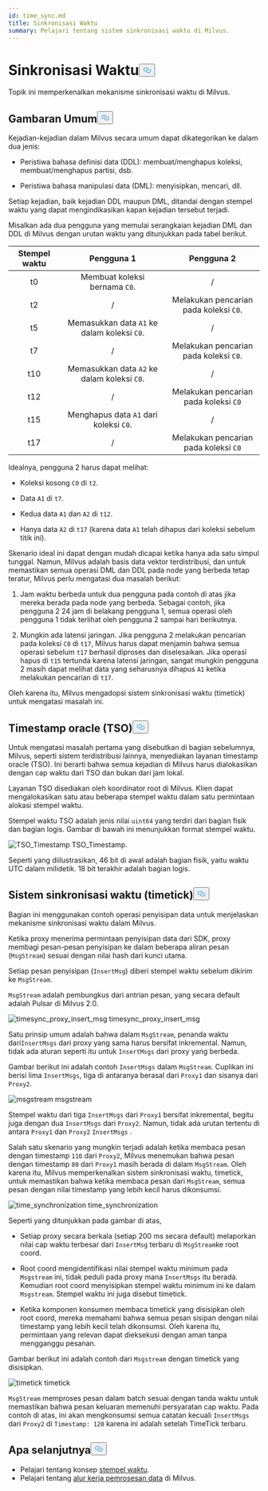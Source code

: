 ```yaml
---
id: time_sync.md
title: Sinkronisasi Waktu
summary: Pelajari tentang sistem sinkronisasi waktu di Milvus.
---
```

<h1 id="Time-Synchronization" class="common-anchor-header">Sinkronisasi Waktu<button data-href="#Time-Synchronization" class="anchor-icon" translate="no">
      <svg translate="no"
        aria-hidden="true"
        focusable="false"
        height="20"
        version="1.1"
        viewBox="0 0 16 16"
        width="16"
      >
        <path
          fill="#0092E4"
          fill-rule="evenodd"
          d="M4 9h1v1H4c-1.5 0-3-1.69-3-3.5S2.55 3 4 3h4c1.45 0 3 1.69 3 3.5 0 1.41-.91 2.72-2 3.25V8.59c.58-.45 1-1.27 1-2.09C10 5.22 8.98 4 8 4H4c-.98 0-2 1.22-2 2.5S3 9 4 9zm9-3h-1v1h1c1 0 2 1.22 2 2.5S13.98 12 13 12H9c-.98 0-2-1.22-2-2.5 0-.83.42-1.64 1-2.09V6.25c-1.09.53-2 1.84-2 3.25C6 11.31 7.55 13 9 13h4c1.45 0 3-1.69 3-3.5S14.5 6 13 6z"
        ></path>
      </svg>
    </button></h1><p>Topik ini memperkenalkan mekanisme sinkronisasi waktu di Milvus.</p>
<h2 id="Overview" class="common-anchor-header">Gambaran Umum<button data-href="#Overview" class="anchor-icon" translate="no">
      <svg translate="no"
        aria-hidden="true"
        focusable="false"
        height="20"
        version="1.1"
        viewBox="0 0 16 16"
        width="16"
      >
        <path
          fill="#0092E4"
          fill-rule="evenodd"
          d="M4 9h1v1H4c-1.5 0-3-1.69-3-3.5S2.55 3 4 3h4c1.45 0 3 1.69 3 3.5 0 1.41-.91 2.72-2 3.25V8.59c.58-.45 1-1.27 1-2.09C10 5.22 8.98 4 8 4H4c-.98 0-2 1.22-2 2.5S3 9 4 9zm9-3h-1v1h1c1 0 2 1.22 2 2.5S13.98 12 13 12H9c-.98 0-2-1.22-2-2.5 0-.83.42-1.64 1-2.09V6.25c-1.09.53-2 1.84-2 3.25C6 11.31 7.55 13 9 13h4c1.45 0 3-1.69 3-3.5S14.5 6 13 6z"
        ></path>
      </svg>
    </button></h2><p>Kejadian-kejadian dalam Milvus secara umum dapat dikategorikan ke dalam dua jenis:</p>
<ul>
<li><p>Peristiwa bahasa definisi data (DDL): membuat/menghapus koleksi, membuat/menghapus partisi, dsb.</p></li>
<li><p>Peristiwa bahasa manipulasi data (DML): menyisipkan, mencari, dll.</p></li>
</ul>
<p>Setiap kejadian, baik kejadian DDL maupun DML, ditandai dengan stempel waktu yang dapat mengindikasikan kapan kejadian tersebut terjadi.</p>
<p>Misalkan ada dua pengguna yang memulai serangkaian kejadian DML dan DDL di Milvus dengan urutan waktu yang ditunjukkan pada tabel berikut.</p>
<table>
<thead>
<tr><th style="text-align:center">Stempel waktu</th><th style="text-align:center">Pengguna 1</th><th style="text-align:center">Pengguna 2</th></tr>
</thead>
<tbody>
<tr><td style="text-align:center">t0</td><td style="text-align:center">Membuat koleksi bernama <code translate="no">C0</code>.</td><td style="text-align:center">/</td></tr>
<tr><td style="text-align:center">t2</td><td style="text-align:center">/</td><td style="text-align:center">Melakukan pencarian pada koleksi <code translate="no">C0</code>.</td></tr>
<tr><td style="text-align:center">t5</td><td style="text-align:center">Memasukkan data <code translate="no">A1</code> ke dalam koleksi <code translate="no">C0</code>.</td><td style="text-align:center">/</td></tr>
<tr><td style="text-align:center">t7</td><td style="text-align:center">/</td><td style="text-align:center">Melakukan pencarian pada koleksi <code translate="no">C0</code>.</td></tr>
<tr><td style="text-align:center">t10</td><td style="text-align:center">Memasukkan data <code translate="no">A2</code> ke dalam koleksi <code translate="no">C0</code>.</td><td style="text-align:center">/</td></tr>
<tr><td style="text-align:center">t12</td><td style="text-align:center">/</td><td style="text-align:center">Melakukan pencarian pada koleksi <code translate="no">C0</code></td></tr>
<tr><td style="text-align:center">t15</td><td style="text-align:center">Menghapus data <code translate="no">A1</code> dari koleksi <code translate="no">C0</code>.</td><td style="text-align:center">/</td></tr>
<tr><td style="text-align:center">t17</td><td style="text-align:center">/</td><td style="text-align:center">Melakukan pencarian pada koleksi <code translate="no">C0</code></td></tr>
</tbody>
</table>
<p>Idealnya, pengguna 2 harus dapat melihat:</p>
<ul>
<li><p>Koleksi kosong <code translate="no">C0</code> di <code translate="no">t2</code>.</p></li>
<li><p>Data <code translate="no">A1</code> di <code translate="no">t7</code>.</p></li>
<li><p>Kedua data <code translate="no">A1</code> dan <code translate="no">A2</code> di <code translate="no">t12</code>.</p></li>
<li><p>Hanya data <code translate="no">A2</code> di <code translate="no">t17</code> (karena data <code translate="no">A1</code> telah dihapus dari koleksi sebelum titik ini).</p></li>
</ul>
<p>Skenario ideal ini dapat dengan mudah dicapai ketika hanya ada satu simpul tunggal. Namun, Milvus adalah basis data vektor terdistribusi, dan untuk memastikan semua operasi DML dan DDL pada node yang berbeda tetap teratur, Milvus perlu mengatasi dua masalah berikut:</p>
<ol>
<li><p>Jam waktu berbeda untuk dua pengguna pada contoh di atas jika mereka berada pada node yang berbeda. Sebagai contoh, jika pengguna 2 24 jam di belakang pengguna 1, semua operasi oleh pengguna 1 tidak terlihat oleh pengguna 2 sampai hari berikutnya.</p></li>
<li><p>Mungkin ada latensi jaringan. Jika pengguna 2 melakukan pencarian pada koleksi <code translate="no">C0</code> di <code translate="no">t17</code>, Milvus harus dapat menjamin bahwa semua operasi sebelum <code translate="no">t17</code> berhasil diproses dan diselesaikan. Jika operasi hapus di <code translate="no">t15</code> tertunda karena latensi jaringan, sangat mungkin pengguna 2 masih dapat melihat data yang seharusnya dihapus <code translate="no">A1</code> ketika melakukan pencarian di <code translate="no">t17</code>.</p></li>
</ol>
<p>Oleh karena itu, Milvus mengadopsi sistem sinkronisasi waktu (timetick) untuk mengatasi masalah ini.</p>
<h2 id="Timestamp-oracle-TSO" class="common-anchor-header">Timestamp oracle (TSO)<button data-href="#Timestamp-oracle-TSO" class="anchor-icon" translate="no">
      <svg translate="no"
        aria-hidden="true"
        focusable="false"
        height="20"
        version="1.1"
        viewBox="0 0 16 16"
        width="16"
      >
        <path
          fill="#0092E4"
          fill-rule="evenodd"
          d="M4 9h1v1H4c-1.5 0-3-1.69-3-3.5S2.55 3 4 3h4c1.45 0 3 1.69 3 3.5 0 1.41-.91 2.72-2 3.25V8.59c.58-.45 1-1.27 1-2.09C10 5.22 8.98 4 8 4H4c-.98 0-2 1.22-2 2.5S3 9 4 9zm9-3h-1v1h1c1 0 2 1.22 2 2.5S13.98 12 13 12H9c-.98 0-2-1.22-2-2.5 0-.83.42-1.64 1-2.09V6.25c-1.09.53-2 1.84-2 3.25C6 11.31 7.55 13 9 13h4c1.45 0 3-1.69 3-3.5S14.5 6 13 6z"
        ></path>
      </svg>
    </button></h2><p>Untuk mengatasi masalah pertama yang disebutkan di bagian sebelumnya, Milvus, seperti sistem terdistribusi lainnya, menyediakan layanan timestamp oracle (TSO). Ini berarti bahwa semua kejadian di Milvus harus dialokasikan dengan cap waktu dari TSO dan bukan dari jam lokal.</p>
<p>Layanan TSO disediakan oleh koordinator root di Milvus. Klien dapat mengalokasikan satu atau beberapa stempel waktu dalam satu permintaan alokasi stempel waktu.</p>
<p>Stempel waktu TSO adalah jenis nilai <code translate="no">uint64</code> yang terdiri dari bagian fisik dan bagian logis. Gambar di bawah ini menunjukkan format stempel waktu.</p>
<p>
  
   <span class="img-wrapper"> <img translate="no" src="/docs/v2.5.x/assets/TSO_Timestamp.png" alt="TSO_Timestamp" class="doc-image" id="tso_timestamp" />
   </span> <span class="img-wrapper"> <span>TSO_Timestamp</span>. </span></p>
<p>Seperti yang diilustrasikan, 46 bit di awal adalah bagian fisik, yaitu waktu UTC dalam milidetik. 18 bit terakhir adalah bagian logis.</p>
<h2 id="Time-synchronization-system-timetick" class="common-anchor-header">Sistem sinkronisasi waktu (timetick)<button data-href="#Time-synchronization-system-timetick" class="anchor-icon" translate="no">
      <svg translate="no"
        aria-hidden="true"
        focusable="false"
        height="20"
        version="1.1"
        viewBox="0 0 16 16"
        width="16"
      >
        <path
          fill="#0092E4"
          fill-rule="evenodd"
          d="M4 9h1v1H4c-1.5 0-3-1.69-3-3.5S2.55 3 4 3h4c1.45 0 3 1.69 3 3.5 0 1.41-.91 2.72-2 3.25V8.59c.58-.45 1-1.27 1-2.09C10 5.22 8.98 4 8 4H4c-.98 0-2 1.22-2 2.5S3 9 4 9zm9-3h-1v1h1c1 0 2 1.22 2 2.5S13.98 12 13 12H9c-.98 0-2-1.22-2-2.5 0-.83.42-1.64 1-2.09V6.25c-1.09.53-2 1.84-2 3.25C6 11.31 7.55 13 9 13h4c1.45 0 3-1.69 3-3.5S14.5 6 13 6z"
        ></path>
      </svg>
    </button></h2><p>Bagian ini menggunakan contoh operasi penyisipan data untuk menjelaskan mekanisme sinkronisasi waktu dalam Milvus.</p>
<p>Ketika proxy menerima permintaan penyisipan data dari SDK, proxy membagi pesan-pesan penyisipan ke dalam beberapa aliran pesan (<code translate="no">MsgStream</code>) sesuai dengan nilai hash dari kunci utama.</p>
<p>Setiap pesan penyisipan (<code translate="no">InsertMsg</code>) diberi stempel waktu sebelum dikirim ke <code translate="no">MsgStream</code>.</p>
<div class="alert note">
  <code translate="no">MsgStream</code> adalah pembungkus dari antrian pesan, yang secara default adalah Pulsar di Milvus 2.0.</div>
<p>
  
   <span class="img-wrapper"> <img translate="no" src="/docs/v2.5.x/assets/timesync_proxy_insert_msg.png" alt="timesync_proxy_insert_msg" class="doc-image" id="timesync_proxy_insert_msg" />
   </span> <span class="img-wrapper"> <span>timesync_proxy_insert_msg</span> </span></p>
<p>Satu prinsip umum adalah bahwa dalam <code translate="no">MsgStream</code>, penanda waktu dari<code translate="no">InsertMsgs</code> dari proxy yang sama harus bersifat inkremental. Namun, tidak ada aturan seperti itu untuk <code translate="no">InsertMsgs</code> dari proxy yang berbeda.</p>
<p>Gambar berikut ini adalah contoh <code translate="no">InsertMsgs</code> dalam <code translate="no">MsgStream</code>. Cuplikan ini berisi lima <code translate="no">InsertMsgs</code>, tiga di antaranya berasal dari <code translate="no">Proxy1</code> dan sisanya dari <code translate="no">Proxy2</code>.</p>
<p>
  
   <span class="img-wrapper"> <img translate="no" src="/docs/v2.5.x/assets/msgstream.png" alt="msgstream" class="doc-image" id="msgstream" />
   </span> <span class="img-wrapper"> <span>msgstream</span> </span></p>
<p>Stempel waktu dari tiga <code translate="no">InsertMsgs</code> dari <code translate="no">Proxy1</code> bersifat inkremental, begitu juga dengan dua <code translate="no">InsertMsgs</code> dari <code translate="no">Proxy2</code>. Namun, tidak ada urutan tertentu di antara <code translate="no">Proxy1</code> dan <code translate="no">Proxy2</code> <code translate="no">InsertMsgs</code> .</p>
<p>Salah satu skenario yang mungkin terjadi adalah ketika membaca pesan dengan timestamp <code translate="no">110</code> dari <code translate="no">Proxy2</code>, Milvus menemukan bahwa pesan dengan timestamp <code translate="no">80</code> dari <code translate="no">Proxy1</code> masih berada di dalam <code translate="no">MsgStream</code>. Oleh karena itu, Milvus memperkenalkan sistem sinkronisasi waktu, timetick, untuk memastikan bahwa ketika membaca pesan dari <code translate="no">MsgStream</code>, semua pesan dengan nilai timestamp yang lebih kecil harus dikonsumsi.</p>
<p>
  
   <span class="img-wrapper"> <img translate="no" src="/docs/v2.5.x/assets/time_synchronization.png" alt="time_synchronization" class="doc-image" id="time_synchronization" />
   </span> <span class="img-wrapper"> <span>time_synchronization</span> </span></p>
<p>Seperti yang ditunjukkan pada gambar di atas,</p>
<ul>
<li><p>Setiap proxy secara berkala (setiap 200 ms secara default) melaporkan nilai cap waktu terbesar dari <code translate="no">InsertMsg</code> terbaru di <code translate="no">MsgStream</code>ke root coord.</p></li>
<li><p>Root coord mengidentifikasi nilai stempel waktu minimum pada <code translate="no">Msgstream</code> ini, tidak peduli pada proxy mana <code translate="no">InsertMsgs</code> itu berada. Kemudian root coord menyisipkan stempel waktu minimum ini ke dalam <code translate="no">Msgstream</code>. Stempel waktu ini juga disebut timetick.</p></li>
<li><p>Ketika komponen konsumen membaca timetick yang disisipkan oleh root coord, mereka memahami bahwa semua pesan sisipan dengan nilai timestamp yang lebih kecil telah dikonsumsi. Oleh karena itu, permintaan yang relevan dapat dieksekusi dengan aman tanpa mengganggu pesanan.</p></li>
</ul>
<p>Gambar berikut ini adalah contoh dari <code translate="no">Msgstream</code> dengan timetick yang disisipkan.</p>
<p>
  
   <span class="img-wrapper"> <img translate="no" src="/docs/v2.5.x/assets/timetick.png" alt="timetick" class="doc-image" id="timetick" />
   </span> <span class="img-wrapper"> <span>timetick</span> </span></p>
<p><code translate="no">MsgStream</code> memproses pesan dalam batch sesuai dengan tanda waktu untuk memastikan bahwa pesan keluaran memenuhi persyaratan cap waktu. Pada contoh di atas, ini akan mengkonsumsi semua catatan kecuali <code translate="no">InsertMsgs</code> dari <code translate="no">Proxy2</code> di <code translate="no">Timestamp: 120</code> karena ini adalah setelah TimeTick terbaru.</p>
<h2 id="Whats-next" class="common-anchor-header">Apa selanjutnya<button data-href="#Whats-next" class="anchor-icon" translate="no">
      <svg translate="no"
        aria-hidden="true"
        focusable="false"
        height="20"
        version="1.1"
        viewBox="0 0 16 16"
        width="16"
      >
        <path
          fill="#0092E4"
          fill-rule="evenodd"
          d="M4 9h1v1H4c-1.5 0-3-1.69-3-3.5S2.55 3 4 3h4c1.45 0 3 1.69 3 3.5 0 1.41-.91 2.72-2 3.25V8.59c.58-.45 1-1.27 1-2.09C10 5.22 8.98 4 8 4H4c-.98 0-2 1.22-2 2.5S3 9 4 9zm9-3h-1v1h1c1 0 2 1.22 2 2.5S13.98 12 13 12H9c-.98 0-2-1.22-2-2.5 0-.83.42-1.64 1-2.09V6.25c-1.09.53-2 1.84-2 3.25C6 11.31 7.55 13 9 13h4c1.45 0 3-1.69 3-3.5S14.5 6 13 6z"
        ></path>
      </svg>
    </button></h2><ul>
<li>Pelajari tentang konsep <a href="/docs/id/timestamp.md">stempel waktu</a>.</li>
<li>Pelajari tentang <a href="/docs/id/data_processing.md">alur kerja pemrosesan data</a> di Milvus.</li>
</ul>
